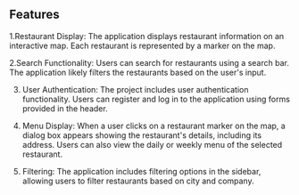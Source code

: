 ## Features

1.Restaurant Display: The application displays restaurant information on an interactive map. Each restaurant is represented by a marker on the map.

2.Search Functionality: Users can search for restaurants using a search bar. The application likely filters the restaurants based on the user's input.

3. User Authentication: The project includes user authentication functionality. Users can register and log in to the application using forms provided in the header.

4. Menu Display: When a user clicks on a restaurant marker on the map, a dialog box appears showing the restaurant's details, including its address. Users can also view the daily or weekly menu of the selected restaurant.

5. Filtering: The application includes filtering options in the sidebar, allowing users to filter restaurants based on city and company.
